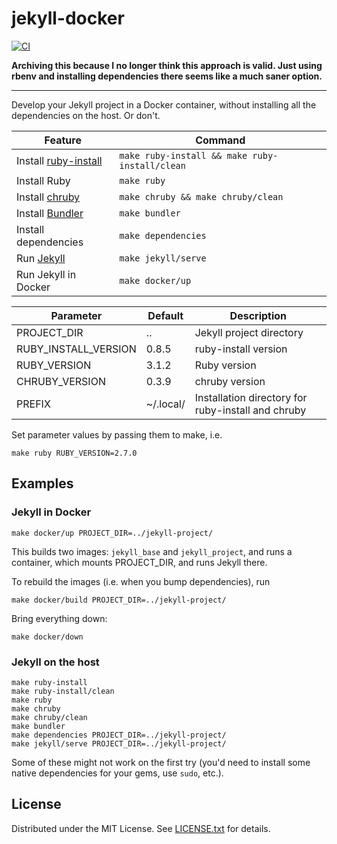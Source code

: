 jekyll-docker
=============

[![CI](https://github.com/egor-tensin/jekyll-docker/actions/workflows/ci.yml/badge.svg)](https://github.com/egor-tensin/jekyll-docker/actions/workflows/ci.yml)

**Archiving this because I no longer think this approach is valid.
Just using rbenv and installing dependencies there seems like a much saner option.**

----

Develop your Jekyll project in a Docker container, without installing all the
dependencies on the host.
Or don't.

| Feature                | Command
| ---------------------- | ----------------------------------------------
| Install [ruby-install] | `make ruby-install && make ruby-install/clean`
| Install Ruby           | `make ruby`
| Install [chruby]       | `make chruby && make chruby/clean`
| Install [Bundler]      | `make bundler`
| Install dependencies   | `make dependencies`
| Run [Jekyll]           | `make jekyll/serve`
| Run Jekyll in Docker | `make docker/up`

[ruby-install]: https://github.com/postmodern/ruby-install
[chruby]: https://github.com/postmodern/chruby
[Bundler]: https://bundler.io/
[Jekyll]: https://jekyllrb.com/

| Parameter            | Default   | Description
| -------------------- | --------- | --------------------------------------------------
| PROJECT_DIR          | ..        | Jekyll project directory
| RUBY_INSTALL_VERSION | 0.8.5     | ruby-install version
| RUBY_VERSION         | 3.1.2     | Ruby version
| CHRUBY_VERSION       | 0.3.9     | chruby version
| PREFIX               | ~/.local/ | Installation directory for ruby-install and chruby

Set parameter values by passing them to make, i.e.

    make ruby RUBY_VERSION=2.7.0

Examples
--------

### Jekyll in Docker

    make docker/up PROJECT_DIR=../jekyll-project/

This builds two images: `jekyll_base` and `jekyll_project`, and runs a
container, which mounts PROJECT_DIR, and runs Jekyll there.

To rebuild the images (i.e. when you bump dependencies), run

    make docker/build PROJECT_DIR=../jekyll-project/

Bring everything down:

    make docker/down

### Jekyll on the host

    make ruby-install
    make ruby-install/clean
    make ruby
    make chruby
    make chruby/clean
    make bundler
    make dependencies PROJECT_DIR=../jekyll-project/
    make jekyll/serve PROJECT_DIR=../jekyll-project/

Some of these might not work on the first try (you'd need to install some
native dependencies for your gems, use `sudo`, etc.).

License
-------

Distributed under the MIT License.
See [LICENSE.txt] for details.

[LICENSE.txt]: LICENSE.txt
